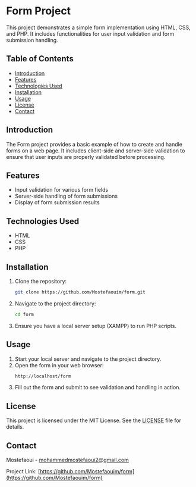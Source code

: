 # Form Project

This project demonstrates a simple form implementation using HTML, CSS, and PHP. It includes functionalities for user input validation and form submission handling.

## Table of Contents

- [Introduction](#introduction)
- [Features](#features)
- [Technologies Used](#technologies-used)
- [Installation](#installation)
- [Usage](#usage)
- [License](#license)
- [Contact](#contact)

## Introduction

The Form project provides a basic example of how to create and handle forms on a web page. It includes client-side and server-side validation to ensure that user inputs are properly validated before processing.

## Features

- Input validation for various form fields
- Server-side handling of form submissions
- Display of form submission results

## Technologies Used

- HTML
- CSS
- PHP

## Installation

1. Clone the repository:
    ```sh
    git clone https://github.com/Mostefaouim/form.git
    ```
2. Navigate to the project directory:
    ```sh
    cd form
    ```
3. Ensure you have a local server setup (XAMPP) to run PHP scripts.

## Usage

1. Start your local server and navigate to the project directory.
2. Open the form in your web browser:
    ```sh
    http://localhost/form
    ```
3. Fill out the form and submit to see validation and handling in action.

## License

This project is licensed under the MIT License. See the [LICENSE](LICENSE) file for details.

## Contact

Mostefaoui - [mohammedmostefaoui2@gmail.com](mailto:mohammedmostefaoui2@gmail.com)

Project Link: [https://github.com/Mostefaouim/form](https://github.com/Mostefaouim/form)
